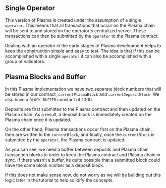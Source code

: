 ## Single Operator

This version of Plasma is created under the assumption of a single `operator`. This means that all transactions that occur on the Plasma chain will be sent to and stored on the operator's centralized server. These transactions can then be submitted by the `operator` to the Plasma contract.

Dealing with an operator in the early stages of Plasma development helps to keep the construction simple and easy to test. The idea is that if this can be accomplished with a single `operator` it can also be accomplished with a group of validators.

 ## Plasma Blocks and Buffer

In this Plasma implementation we have two separate block numbers that will be stored in our contract, `currentPlasmaBlock` and `currentDepositBlock`. We also have a `BLOCK_BUFFER` constant of 1000.

Deposits are first submitted to the Plasma contract and then updated on the Plasma chain. As a result, a deposit block is immediately created on the Plasma chain once it is updated. 

On the other hand, Plasma transactions occur first on the Plasma chain, then are written to the `currentBlock`, and finally, once the `currentBlock` is submitted by the `operator`, the Plasma contract is updated.

As you can see, we need a buffer between deposits and Plasma chain transaction blocks in order to keep the Plasma contract and Plasma chain in sync. If there wasn't a buffer, its quite possible that a submitted block could have the same block number as a deposit block. 

If this does not make sense now, do not worry as we will be building out this logic later in the tutorial to help solidify the concepts.